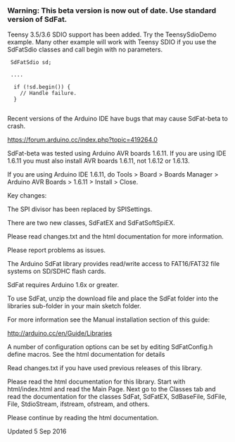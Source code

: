 ### Warning: This beta version is now out of date. Use standard version of SdFat.

Teensy 3.5/3.6 SDIO support has been added.  Try the TeensySdioDemo example.
Many other example will work with Teensy SDIO if you use the SdFatSdio classes
and call begin with no parameters.

```
 SdFatSdio sd;
 
 ....
 
  if (!sd.begin()) {
    // Handle failure.
  }
 
```

Recent versions of the Arduino IDE have bugs that may cause SdFat-beta to crash.

https://forum.arduino.cc/index.php?topic=419264.0

SdFat-beta was tested using Arduino AVR boards 1.6.11. 
If you are using IDE 1.6.11 you must also install AVR boards 1.6.11, not
1.6.12 or 1.6.13.

If you are using Arduino IDE 1.6.11, do Tools > Board > Boards Manager > Arduino AVR Boards > 1.6.11 > Install > Close.

Key changes:

The SPI divisor has been replaced by SPISettings.

There are two new classes, SdFatEX and SdFatSoftSpiEX.

Please read changes.txt and the html documentation for more information.

Please report problems as issues.

The Arduino SdFat library provides read/write access to FAT16/FAT32
file systems on SD/SDHC flash cards.

SdFat requires Arduino 1.6x or greater.

To use SdFat, unzip the download file and place the SdFat folder
into the libraries sub-folder in your main sketch folder.

For more information see the Manual installation section of this guide:

http://arduino.cc/en/Guide/Libraries 

A number of configuration options can be set by editing SdFatConfig.h
define macros.  See the html documentation for details

Read changes.txt if you have used previous releases of this library.

Please read the html documentation for this library.  Start with
html/index.html and read the Main Page.  Next go to the Classes tab and
read the documentation for the classes SdFat, SdFatEX, SdBaseFile,
SdFile, File, StdioStream, ifstream, ofstream, and others.
 
Please continue by reading the html documentation.

Updated 5 Sep 2016
